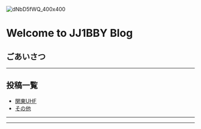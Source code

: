 ![dNbD5fWQ_400x400](https://user-images.githubusercontent.com/79028771/107865569-1c686a00-6eab-11eb-99dd-20d138c7b092.jpg)
# Welcome to JJ1BBY Blog
## ごあいさつ
----
## 投稿一覧
- [関東UHF](/2021KantoUHF.md/)
- [その他]()
----
----
